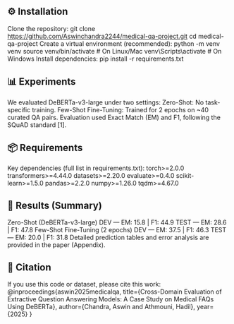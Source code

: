 ## ⚙️ Installation
Clone the repository:
git clone https://github.com/Aswinchandra2244/medical-qa-project.git
cd medical-qa-project
Create a virtual environment (recommended):
python -m venv venv
source venv/bin/activate   # On Linux/Mac
venv\Scripts\activate      # On Windows
Install dependencies:
pip install -r requirements.txt
## 📊 Experiments
We evaluated DeBERTa-v3-large under two settings:
Zero-Shot: No task-specific training.
Few-Shot Fine-Tuning: Trained for 2 epochs on ~40 curated QA pairs.
Evaluation used Exact Match (EM) and F1, following the SQuAD standard [1].
## 📦 Requirements
Key dependencies (full list in requirements.txt):
torch>=2.0.0
transformers>=4.44.0
datasets>=2.20.0
evaluate>=0.4.0
scikit-learn>=1.5.0
pandas>=2.2.0
numpy>=1.26.0
tqdm>=4.67.0
## 🧪 Results (Summary)
Zero-Shot (DeBERTa-v3-large)
DEV — EM: 15.8 | F1: 44.9
TEST — EM: 28.6 | F1: 47.8
Few-Shot Fine-Tuning (2 epochs)
DEV — EM: 37.5 | F1: 46.3
TEST — EM: 20.0 | F1: 31.8
Detailed prediction tables and error analysis are provided in the paper (Appendix).
## 📖 Citation
If you use this code or dataset, please cite this work:
@inproceedings{aswin2025medicalqa,
  title={Cross-Domain Evaluation of Extractive Question Answering Models: A Case Study on Medical FAQs Using DeBERTa},
  author={Chandra, Aswin and Athmouni, Hadil},
  year={2025}
}

